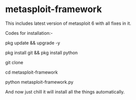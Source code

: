 # metasploit-framework
This includes latest version of metasploit 6 with all fixes in it.

Codes for installation:-

pkg update && upgrade -y

pkg install git && pkg install python

git clone 

cd metasploit-framework

python metasploit-framework.py

And now just chill it will install all the things automatically.
